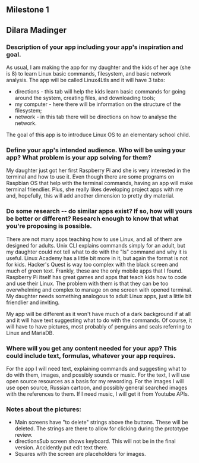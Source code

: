 ## Milestone 1
## Dilara Madinger
### Description of your app including your app's inspiration and goal.
As usual, I am making the app for my daughter and the kids of her age (she is 8) to learn Linux basic commands, filesystem, and basic network analysis. The app will be called Linux4Ltls and it will have 3 tabs:
* directions - this tab will help the kids learn basic commands for going around the system, creating files, and downloading tools;
* my computer - here there will be information on the structure of the filesystem;
* network - in this tab there will be directions on how to analyse the network.

The goal of this app is to introduce Linux OS to an elementary school child.
### Define your app's intended audience. Who will be using your app? What problem is your app solving for them?
My daughter just got her first Raspberry Pi and she is very interested in the terminal and how to use it. Even though there are some programs on Raspbian OS that help with the terminal commands, having an app will make terminal friendlier. Plus, she really likes developing project apps with me and, hopefully, this will add another dimension to pretty dry material.
### Do some research -- do similar apps exist? If so, how will yours be better or different? Research enough to know that what you're proposing is possible.
There are not many apps teaching how to use Linux, and all of them are designed for adults. Unix CLI explains commands simply for an adult, but my daughter could not tell what to do with the "ls" command and why it is useful. Linux Academy has a little bit more in it, but again the format is not for kids. Hacker's Quest is way too complex with the black screen and much of green text. Frankly, these are the only mobile apps that I found. Raspberry Pi itself has great games and apps that teach kids how to code and use their Linux. The problem with them is that they can be too overwhelming and complex to manage on one screen with opened terminal. My daughter needs something analogous to adult Linux apps, just a little bit friendlier and inviting.

My app will be different as it won't have much of a dark background if at all and it will have text suggesting what to do with the commands. Of course, it will have to have pictures, most probably of penguins and seals referring to Linux and MariaDB.
### Where will you get any content needed for your app? This could include text, formulas, whatever your app requires.
For the app I will need text, explaining commands and suggesting what to do with them, images, and possibly sounds or music. For the text, I will use open source resources as a basis for my rewording. For the images I will use open source, Russian cartoon, and possibly general searched images with the references to them. If I need music, I will get it from Youtube APIs.

### Notes about the pictures:
* Main screens have "to delete" strings above the buttons. These will be deleted. The strings are there to allow for clicking during the prototype review.
* directionsSub screen shows keyboard. This will not be in the final version. Accidently put edit text there.
* Squares with the screen are placeholders for images.
